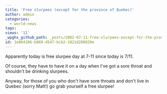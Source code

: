 ```yaml
---
title: 'Free slurpees (except for the province of Quebec)'
author: admin
categories:
  - world-news
tags: 
views: '11'
_wpghs_github_path: _posts/2002-07-11-free-slurpees-except-for-the-province-of-quebec.md
id: 1e864106-b869-4547-bcb2-1821d286829e
---
```

<p>Apparently today is free slurpee day at 7-11 since today is 7/11.</p>
<p>Of course, they have to have it on a day when I've got a sore throat and shouldn't be drinking slurpees.</p>
<p>Anyway, for those of you who don't have sore throats and don't live in Quebec (sorry Matt!) go grab yourself a free slurpee!</p>
